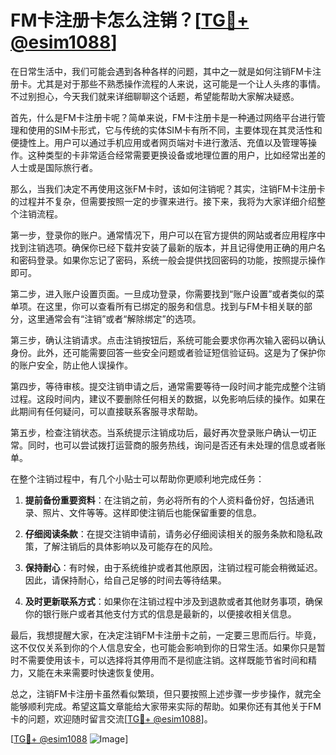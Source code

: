 # FM卡注册卡怎么注销？[[TG💪+ @esim1088](https://t.me/s/esim1088)]

在日常生活中，我们可能会遇到各种各样的问题，其中之一就是如何注销FM卡注册卡。尤其是对于那些不熟悉操作流程的人来说，这可能是一个让人头疼的事情。不过别担心，今天我们就来详细聊聊这个话题，希望能帮助大家解决疑惑。

首先，什么是FM卡注册卡呢？简单来说，FM卡注册卡是一种通过网络平台进行管理和使用的SIM卡形式，它与传统的实体SIM卡有所不同，主要体现在其灵活性和便捷性上。用户可以通过手机应用或者网页端对卡进行激活、充值以及管理等操作。这种类型的卡非常适合经常需要更换设备或地理位置的用户，比如经常出差的人士或是国际旅行者。

那么，当我们决定不再使用这张FM卡时，该如何注销呢？其实，注销FM卡注册卡的过程并不复杂，但需要按照一定的步骤来进行。接下来，我将为大家详细介绍整个注销流程。

第一步，登录你的账户。通常情况下，用户可以在官方提供的网站或者应用程序中找到注销选项。确保你已经下载并安装了最新的版本，并且记得使用正确的用户名和密码登录。如果你忘记了密码，系统一般会提供找回密码的功能，按照提示操作即可。

第二步，进入账户设置页面。一旦成功登录，你需要找到“账户设置”或者类似的菜单项。在这里，你可以查看所有已绑定的服务和信息。找到与FM卡相关联的部分，这里通常会有“注销”或者“解除绑定”的选项。

第三步，确认注销请求。点击注销按钮后，系统可能会要求你再次输入密码以确认身份。此外，还可能需要回答一些安全问题或者验证短信验证码。这是为了保护你的账户安全，防止他人误操作。

第四步，等待审核。提交注销申请之后，通常需要等待一段时间才能完成整个注销过程。这段时间内，建议不要删除任何相关的数据，以免影响后续的操作。如果在此期间有任何疑问，可以直接联系客服寻求帮助。

第五步，检查注销状态。当系统提示注销成功后，最好再次登录账户确认一切正常。同时，也可以尝试拨打运营商的服务热线，询问是否还有未处理的信息或者账单。

在整个注销过程中，有几个小贴士可以帮助你更顺利地完成任务：

1. **提前备份重要资料**：在注销之前，务必将所有的个人资料备份好，包括通讯录、照片、文件等等。这样即使注销后也能保留重要的信息。
   
2. **仔细阅读条款**：在提交注销申请前，请务必仔细阅读相关的服务条款和隐私政策，了解注销后的具体影响以及可能存在的风险。

3. **保持耐心**：有时候，由于系统维护或者其他原因，注销过程可能会稍微延迟。因此，请保持耐心，给自己足够的时间去等待结果。

4. **及时更新联系方式**：如果你在注销过程中涉及到退款或者其他财务事项，确保你的银行账户或者其他支付方式的信息是最新的，以便接收相关信息。

最后，我想提醒大家，在决定注销FM卡注册卡之前，一定要三思而后行。毕竟，这不仅仅关系到你的个人信息安全，也可能会影响到你的日常生活。如果你只是暂时不需要使用该卡，可以选择将其停用而不是彻底注销。这样既能节省时间和精力，又能在未来需要时快速恢复使用。

总之，注销FM卡注册卡虽然看似繁琐，但只要按照上述步骤一步步操作，就完全能够顺利完成。希望这篇文章能给大家带来实际的帮助。如果你还有其他关于FM卡的问题，欢迎随时留言交流[[TG💪+ @esim1088](https://t.me/s/esim1088)]。

[[TG💪+ @esim1088](https://t.me/s/esim1088) ![Image](https://i.postimg.cc/4NQfJmqS/Snipaste-2025-05-13-00-14-12.png)]